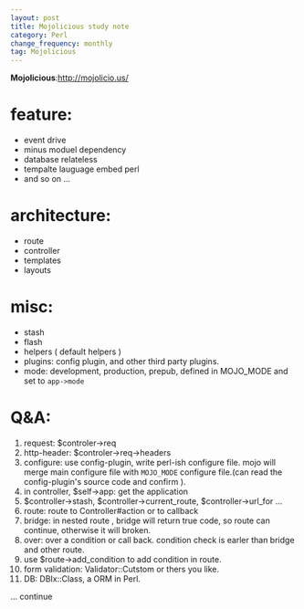```yaml
---
layout: post
title: Mojolicious study note
category: Perl
change_frequency: monthly
tag: Mojolicious
---
```


**Mojolicious**:<http://mojolicio.us/>

feature:
=======
- event drive 
- minus moduel dependency
- database relateless
- tempalte lauguage embed perl
- and so on ...

architecture:
============
- route
- controller
- templates
- layouts

misc:
=====
- stash
- flash
- helpers ( default helpers )
- plugins: config plugin, and other third party plugins.
- mode: development, production, prepub, defined in MOJO_MODE and set to `app->mode`


Q&A:
===
1. request: $controler->req
2. http-header: $controler->req->headers 
3. configure: use config-plugin, write perl-ish configure file. mojo will merge main configure file with `MOJO_MODE` configure file.(can read the config-plugin's source code and confirm ).
4. in controller, $self->app: get the application
5. $controller->stash, $controller->current_route, $controller->url_for ...
6. route: route to Controller#action or to callback
7. bridge: in nested route , bridge will return true code, so route can continue, otherwise it will broken.
8. over: over a condition or call back. condition check is earler than bridge and other route.
9. use $route->add_condition to add condition in route.
10. form validation: Validator::Cutstom or thers you like.
11. DB: DBIx::Class, a ORM in Perl.

... continue 

